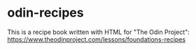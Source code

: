 # odin-recipes

This is a recipe book written with HTML for "The Odin Project": https://www.theodinproject.com/lessons/foundations-recipes
